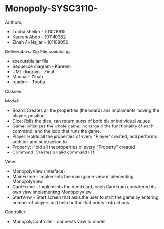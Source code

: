 # Monopoly-SYSC3110-
Authors:
 - Tooba Sheikh - 101028915
 - Kareem Abdo  - 101140382
 - Zinah Al-Najjar - 101108056

Deliverables: 
Zip File containing
 - executable jar file
 - Sequence diagram - Kareem
 - UML diagram - Zinah
 - Manual - Zinah
 - readme - Tooba

Classes:

Model:
 - Board: Creates all the properties (the board) and implaments moving the players position
 - Dice: Rolls the dice, can return sums of both die or individual values
 - Game: Initializes the whole game, incharge o the functionality of each command, and the loop that runs the game.  
 - Player: Holds all the properties of every "Player" created, add performs addition and subtraction to 
 - Property: Hold all the properties of every "Property" created
 - Command: Creates a valid command list 

View:
 - MonopolyView (interface)
 - MainFrame - Implements the main game view implementing MonopolyView
 - CardFrame - Implements the deed card, each CardFram considered its own view implementing MonopolyView
 - StartView - Start screen that asks the user to start the game by entering number of players and help button that prints instructions

Controller:
 - MonopolyController - connects view to model

